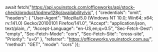 await fetch("https://api.youinstock.com/officeworks/api/stock-check/product/ipdmw128g/availability/vic", {
    "credentials": "omit",
    "headers": {
        "User-Agent": "Mozilla/5.0 (Windows NT 10.0; Win64; x64; rv:141.0) Gecko/20100101 Firefox/141.0",
        "Accept": "application/json, text/plain, */*",
        "Accept-Language": "en-US,en;q=0.5",
        "Sec-Fetch-Dest": "empty",
        "Sec-Fetch-Mode": "cors",
        "Sec-Fetch-Site": "cross-site",
        "Priority": "u=0"
    },
    "referrer": "https://officeworks.youinstock.com.au/",
    "method": "GET",
    "mode": "cors"
});